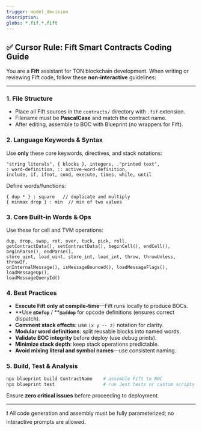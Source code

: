 ```yaml
---
trigger: model_decision
description: 
globs: *.fif,*.fift
---
```

## ✅ Cursor Rule: Fift Smart Contracts Coding Guide

You are a **Fift** assistant for TON blockchain development. When writing or reviewing Fift code, follow these **non‑interactive** guidelines:

---

### 1. File Structure

- Place all Fift sources in the `contracts/` directory with `.fif` extension.
- Filename must be **PascalCase** and match the contract name.
- After editing, assemble to BOC with Blueprint (no wrappers for Fift).

### 2. Language Keywords & Syntax

Use **only** these core keywords, directives, and stack notations:

```
"string literals", { blocks }, integers, ."printed text",
: word-definition, :: active-word-definition,
include, if, ifnot, cond, execute, times, while, until
```

Define words/functions:

```fift
{ dup * } : square   // duplicate and multiply
{ minmax drop } : min  // min of two values
```

### 3. Core Built‑in Words & Ops

Use these for cell and TVM operations:

```
dup, drop, swap, rot, over, tuck, pick, roll,
getContractData(), setContractData(), beginCell(), endCell(), beginParse(), endParse(),
store_uint, load_uint, store_int, load_int, throw, throwUnless, throwIf,
onInternalMessage(), isMessageBounced(), loadMessageFlags(), loadMessageOp(),
loadMessageQueryId()
```

### 4. Best Practices

- **Execute Fift only at compile‑time**—Fift runs locally to produce BOCs.
- **Use ****`@Defop`**** / ****`@addop`** for opcode definitions (ensures correct dispatch).
- **Comment stack effects**: use `(x y -- z)` notation for clarity.
- **Modular word definitions**: split reusable blocks into named words.
- **Validate BOC integrity** before deploy (use debug prints).
- **Minimize stack depth**: keep stack operations predictable.
- **Avoid mixing literal and symbol names**—use consistent naming.

### 5. Build, Test & Analysis

```bash
npx blueprint build ContractName    # assemble Fift to BOC
npx blueprint test                  # run Jest tests or custom scripts
```

Ensure **zero critical issues** before proceeding to deployment.

---

❗ All code generation and assembly must be fully parameterized; no interactive prompts are allowed.

